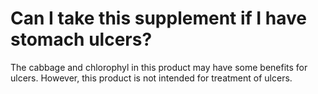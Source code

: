 # Can I take this supplement if I have stomach ulcers?

The cabbage and chlorophyl in this product may have some benefits for ulcers. However, this product is not intended for treatment of ulcers.